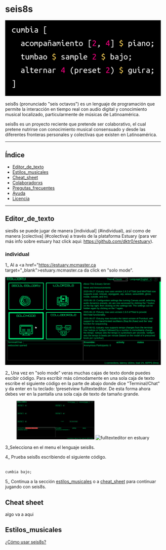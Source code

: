 # seis8s

<p align="center">
<img style src="fotos/portada.png" title="Seis8s" alt="Seis8s">
</p>

seis8s (pronunciado "seis octavos") es un lenguaje de programación que permite la interacción en tiempo real con audio digital y conocimiento musical localizado, particularmente de músicas de Latinoamérica.

seis8s es un proyecto reciente que pretende ser colaborativo, el cual pretene nutrirse con conocimiento musical consensuado y desde las diferentes fronteras personales y colectivas que existen en Latinoamérica.

---

## Índice

- [Editor_de_texto](#editor_de_texto)
- [Estilos_musicales](#estilos_musicales)
- [Cheat_sheet](#cheat)
- [Colaboradorxs](#colaboradorxs)
- [Pregutas_frecuentes](#preguntas_frecuentes)
- [Ayuda](#ayuda)
- [Licencia](#licencia)

---
## Editor_de_texto

sies8s se puede jugar de manera [individual] (#individual), así como de manera [colectiva] (#colectiva) a través de la plataforma Estuary (para ver más info sobre estuary haz click aqui: https://github.com/dktr0/estuary).

### individual
1_ Al a <a href="https://estuary.mcmaster.ca target="_blank">estuary.mcmaster.ca</a> da click en "solo mode".
<p align="center">
<img style src="fotos/estuary/homepage.png" title="home de estuary" alt="home de estuary">
</p>

2_ Una vez en "solo mode" veras muchas cajas de texto donde puedes escibir código. Para escribir más cómodamente en una sola caja de texto escribe el siguiente código en la parte de abajo donde dice "Terminal/Chat" y da enter en tu teclado: !presetview fulltexteditor. De esta forma ahora debes ver en la pantalla una sola caja de texto de tamaño grande.

<p align="center">
<img style="width:50%;" src="fotos/estuary/terminal.png" title="terminal de estuary" alt="terminal de estuary">
<img style="width:50%;" src="fotos/estuary/fulltexteditor.png;"  title="fulltexteditor en estuary" alt="fulltexteditor en estuary">
</p>

3_Selecciona en el menu el lenguaje seis8s.

4_ Prueba seis8s escribiendo el siguiente código.
```haskell

cumbia bajo;
```

5_ Continua a la sección [estilos_musicales](#estilos_musicales) o a  [cheat_sheet](#cheat) para continuar jugando con seis8s.

## Cheat sheet

algo va a aqui

## Estilos_musicales

<a href="https://github.com/luisnavarrodelangel/seis8s/blob/master/Referencia.md"> ¿Cómo usar seis8s? </a>

